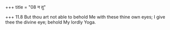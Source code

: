 +++
title = "08 न तु"

+++
11.8 But thou art not able to behold Me with these thine own eyes; I
give thee the divine eye; behold My lordly Yoga.
